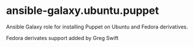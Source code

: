 ansible-galaxy.ubuntu.puppet
============================

Ansible Galaxy role for installing Puppet on Ubuntu and Fedora derivatives.

Fedora derivates support added by Greg Swift
